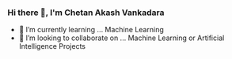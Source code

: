 ### Hi there 👋, I'm Chetan Akash Vankadara

<!--
**chetanakashV/chetanakashV** is a ✨ _special_ ✨ repository because its `README.md` (this file) appears on your GitHub profile.

Here are some ideas to get you started:

- 🔭 I’m currently working on ...
-->
- 🌱 I’m currently learning ... Machine Learning
- 👯 I’m looking to collaborate on ... Machine Learning or Artificial Intelligence Projects
<!--
- 🤔 I’m looking for help with ...
- 💬 Ask me about ...
- 📫 How to reach me: ...
- 😄 Pronouns: ...
- ⚡ Fun fact: ...
-->
